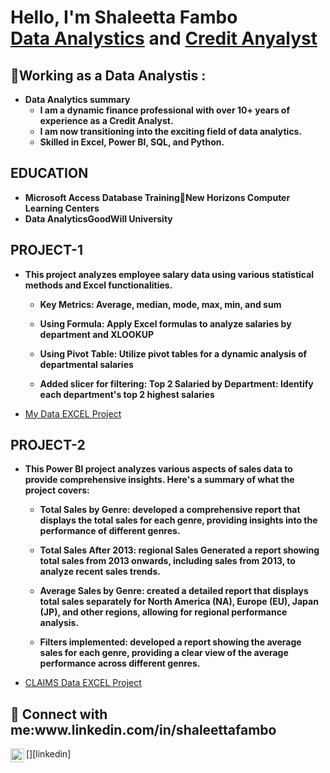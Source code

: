 <h1>Hello, I'm Shaleetta Fambo <br/><a href="https://github.com/fambosda"> Data Analystics</a> and <a href="https://www.linkedin.com/in/shaleettafambo/"> Credit Anyalyst </a>


<h2>🏢Working as a Data Analystis :</h2>

- <b>Data Analytics summary</b>
  - <b>I  am a dynamic finance professional with over 10+ years of experience as a Credit Analyst. </b>
  - <b>I am now transitioning into the exciting field of data analytics.</b>
  - <b> Skilled in Excel, Power BI, SQL, and Python.</b>
  
<h2>EDUCATION</h2>

- <b>Microsoft Access Database TrainingNew Horizons Computer Learning Centers</b>
- <b>Data AnalyticsGoodWill University</b>

<h2>PROJECT-1</h2>

- <b>This project analyzes employee salary data using various statistical methods and Excel functionalities.</b>

  - <b>Key Metrics: Average, median, mode, max, min, and sum</b>
  
  - <b>Using Formula: Apply Excel formulas to analyze salaries by department and XLOOKUP</b>
  
  - <b>Using Pivot Table: Utilize pivot tables for a dynamic analysis of departmental salaries</b>
  
  - <b>Added slicer for filtering: Top 2 Salaried by Department: Identify each department's top 2 highest salaries</b>
  
- [My Data EXCEL Project](https://github.com/Fambosda/Project-1.git)

<h2>PROJECT-2</h2>

- <b>This Power BI project analyzes various aspects of sales data to provide comprehensive insights. Here's a summary of what the project covers:</b>

  - <b>Total Sales by Genre: developed a comprehensive report that displays the total sales for each genre, providing insights into the performance of different genres.</b>

  - <b>Total Sales After 2013: regional Sales Generated a report showing total sales from 2013 onwards, including sales from 2013, to analyze recent sales trends.</b>

  - <b>Average Sales by Genre: created a detailed report that displays total sales separately for North America (NA), Europe (EU), Japan (JP), and other regions, allowing for regional performance analysis.</b>

  - <b>Filters implemented: developed a report showing the average sales for each genre, providing a clear view of the average performance across different genres.</b>
    
- [CLAIMS Data EXCEL Project](https://github.com/Fambosda/Project-2.git)


<h2>📱 Connect with me:www.linkedin.com/in/shaleettafambo</h2>

[<img align="left" alt="JoshMadakor | LinkedIn" width="22px" src="https://cdn.jsdelivr.net/npm/simple-icons@v3/icons/linkedin.svg" />][linkedin]


<!---
Fambosda/Fambosda is a ✨ special ✨ repository because its `README.md` (this file) appears on your GitHub profile.
You can click the Preview link to take a look at your changes.
--->

